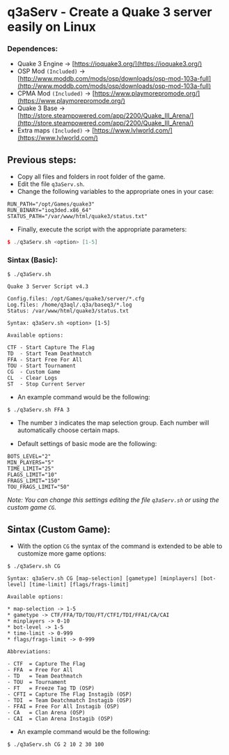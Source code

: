 q3aServ - Create a Quake 3 server easily on Linux
=================================================

### Dependences:

  * Quake 3 Engine -> [https://ioquake3.org/](https://ioquake3.org/)
  * OSP Mod `(Included)` -> [http://www.moddb.com/mods/osp/downloads/osp-mod-103a-full](http://www.moddb.com/mods/osp/downloads/osp-mod-103a-full)
  * CPMA Mod `(Included)` -> [https://www.playmorepromode.org/](https://www.playmorepromode.org/)
  * Quake 3 Base -> [http://store.steampowered.com/app/2200/Quake_III_Arena/](http://store.steampowered.com/app/2200/Quake_III_Arena/)
  * Extra maps `(Included)` -> [https://www.lvlworld.com/](https://www.lvlworld.com/)

## Previous steps:

  * Copy all files and folders in root folder of the game.
  * Edit the file `q3aServ.sh`.
  * Change the following variables to the appropriate ones in your case:
  
 ```shell
 RUN_PATH="/opt/Games/quake3"
 RUN_BINARY="ioq3ded.x86_64"
 STATUS_PATH="/var/www/html/quake3/status.txt"
 ```

- Finally, execute the script with the appropriate parameters:
  
 ```cpp
 $ ./q3aServ.sh <option> [1-5]
 ```
    
### Sintax (Basic):

 ```shell
 $ ./q3aServ.sh
  
 Quake 3 Server Script v4.3
  
 Config.files: /opt/Games/quake3/server/*.cfg
 Log.files: /home/q3aql/.q3a/baseq3/*.log
 Status: /var/www/html/quake3/status.txt
  
 Syntax: q3aServ.sh <option> [1-5]
  
 Available options:
  
 CTF - Start Capture The Flag
 TD  - Start Team Deathmatch
 FFA - Start Free For All
 TOU - Start Tournament
 CG  - Custom Game
 CL  - Clear Logs
 ST  - Stop Current Server
 ```
 
* An example command would be the following:

 ```shell
 $ ./q3aServ.sh FFA 3
 ```
 
* The number `3` indicates the map selection group. Each number will automatically choose certain maps.
    
* Default settings of basic mode are the following:

 ```shell
 BOTS_LEVEL="2"
 MIN_PLAYERS="5"
 TIME_LIMIT="25"
 FLAGS_LIMIT="10"
 FRAGS_LIMIT="150"
 TOU_FRAGS_LIMIT="50"
 ```
    
_Note: You can change this settings editing the file `q3aServ.sh` or using the custom game `CG`._
    
## Sintax (Custom Game):

* With the option `CG` the syntax of the command is extended to be able to customize more game options:

 ```shell
 $ ./q3aServ.sh CG

 Syntax: q3aServ.sh CG [map-selection] [gametype] [minplayers] [bot-level] [time-limit] [flags/frags-limit]

 Available options:

 * map-selection -> 1-5
 * gametype -> CTF/FFA/TD/TOU/FT/CTFI/TDI/FFAI/CA/CAI
 * minplayers -> 0-10
 * bot-level -> 1-5
 * time-limit -> 0-999
 * flags/frags-limit -> 0-999

 Abbreviations:

 - CTF  = Capture The Flag
 - FFA  = Free For All
 - TD   = Team Deathmatch
 - TOU  = Tournament
 - FT   = Freeze Tag TD (OSP)
 - CFTI = Capture The Flag Instagib (OSP)
 - TDI  = Team Deatchmatch Instagib (OSP)
 - FFAI = Free For All Instagib (OSP)
 - CA   = Clan Arena (OSP)
 - CAI  = Clan Arena Instagib (OSP)
 ```
 
* An example command would be the following:

 ```shell
 $ ./q3aServ.sh CG 2 10 2 30 100
 ```
